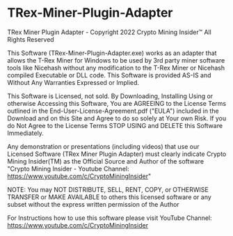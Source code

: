 # TRex-Miner-Plugin-Adapter
TRex Miner Plugin Adapter - Copyright 2022 Crypto Mining Insider™ All Rights Reserved

This Software (TRex-Miner-Plugin-Adapter.exe) works as an adapter that allows the T-Rex Miner for Windows to be used by 3rd party miner software tools like Nicehash without any modification to the T-Rex Miner or Nicehash compiled Executable or DLL code. This Software is provided AS-IS and Without Any Warranties Expressed or Implied.

This Software is Licensed, not sold. By Downloading, Installing Using or otherwise Accessing this Software, You are AGREEING to the License Terms outlined in the End-User-License-Agreement.pdf ("EULA") included in the Download and on this Site and Agree to do so solely at Your own Risk. If you do Not Agree to the License Terms STOP USING and DELETE this Software Immediately. 
 
Any demonstration or presentations (including videos) that use our Licensed Software (TRex Miner Plugin Adapter) must clearly indicate Crypto Mining Insider(TM) as the Official Source and Author of the software "Crypto Mining Insider - Youtube Channel: https://www.youtube.com/c/CryptoMiningInsider"

NOTE: You may NOT DISTRIBUTE, SELL, RENT, COPY, or OTHERWISE TRANSFER or MAKE AVAILABLE to others this licensed software or any subset without the express written permission of the Author 

For Instructions how to use this software please visit YouTube Channel: https://www.youtube.com/c/CryptoMiningInsider
